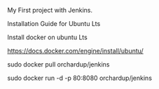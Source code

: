 My First project with Jenkins.

Installation Guide for Ubuntu Lts

Install docker on ubuntu Lts

https://docs.docker.com/engine/install/ubuntu/

sudo docker pull orchardup/jenkins

sudo docker run -d -p 80:8080 orchardup/jenkins



